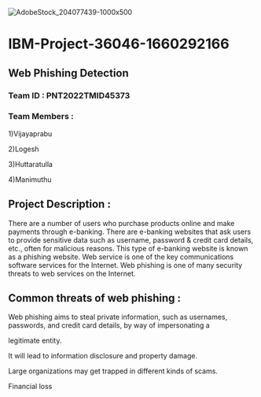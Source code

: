 ![AdobeStock_204077439-1000x500](https://user-images.githubusercontent.com/113415196/202528584-9fec8212-c4db-4ef4-a6b5-5ba98aecb799.jpg)


# IBM-Project-36046-1660292166

## ****Web Phishing Detection****

### Team ID : PNT2022TMID45373

### ****Team Members**** :
   
  1)Vijayaprabu
   
  2)Logesh
           
  3)Huttaratulla
   
  4)Manimuthu

## ****Project Description**** :

There are a number of users who purchase products online and make payments through e-banking. There are e-banking websites that ask users to provide sensitive data such as username, password & credit card details, etc., often for malicious reasons. This type of e-banking website is known as a phishing website. Web service is one of the key communications software services for the Internet. Web phishing is one of many security threats to web services on the Internet.

## ****Common threats of web phishing**** : 

Web phishing aims to steal private information, such as usernames, passwords, and credit card details, by way of impersonating a

legitimate entity.

It will lead to information disclosure and property damage.

Large organizations may get trapped in different kinds of scams.

Financial loss

